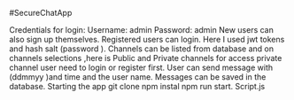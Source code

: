 #SecureChatApp

Credentials for login:
Username: admin
Password: admin
New users can also sign up themselves. Registered users can login. Here I used jwt tokens and hash salt (password ). Channels can be listed from database and on channels selections ,here is Public and Private channels for access private channel user need to login or register first. User can send message with (ddmmyy )and time and the user name. Messages can be saved in the database.
Starting the app
git clone
npm instal
npm run start.
Script.js
